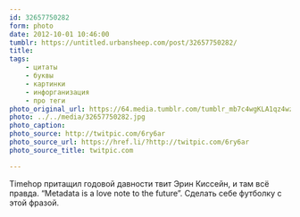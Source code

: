 ```yaml
---
id: 32657750282
form: photo
date: 2012-10-01 10:46:00
tumblr: https://untitled.urbansheep.com/post/32657750282/
title:
tags:
    - цитаты
    - буквы
    - картинки
    - инфорганизация
    - про теги
photo_original_url: https://64.media.tumblr.com/tumblr_mb7c4wgKLA1qz4wzio1_500.jpg
photo: ../../media/32657750282.jpg
photo_caption:
photo_source: http://twitpic.com/6ry6ar
photo_source_url: https://href.li/?http://twitpic.com/6ry6ar
photo_source_title: twitpic.com

---
```


<p>Timehop притащил годовой давности твит Эрин Киссейн, и там всё правда. “Metadata is a love note to the future”. Сделать себе футболку с этой фразой.</p>
